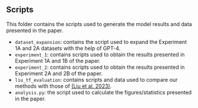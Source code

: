 ## Scripts
This folder contains the scripts used to generate the model results and data presented in the paper.

  * `dataset_expansion`: contains the script used to expand the Experiment 1A and 2A datasets with the help of GPT-4.
  * `experiment_1`: contains scripts used to obtain the results presented in Experiment 1A and 1B of the paper.
  * `experiment_2`: contains scripts used to obtain the results presented in Experiment 2A and 2B of the paper.
  * `liu_tf_evaluation`: contains scripts and data used to compare our methods with those of [(Liu et al. 2023)](https://arxiv.org/abs/2304.14399).
  * `analysis.py`: the script used to calculate the figures/statistics presented in the paper.

